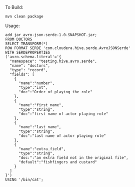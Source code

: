 To Build:

	mvn clean package

Usage:

	add jar avro-json-serde-1.0-SNAPSHOT.jar;
	FROM DOCTORS
	SELECT TRANSFORM(*)
	ROW FORMAT SERDE 'com.cloudera.hive.serde.AvroJSONSerde'
	WITH SERDEPROPERTIES
	('avro.schema.literal'='{
	  "namespace": "testing.hive.avro.serde",
	  "name": "doctors",
	  "type": "record",
	  "fields": [
	    {
	      "name":"number",
	      "type":"int",
	      "doc":"Order of playing the role"
	    },
	    {
	      "name":"first_name",
	      "type":"string",
	      "doc":"first name of actor playing role"
	    },
	    {
	      "name":"last_name",
	      "type":"string",
	      "doc":"last name of actor playing role"
	    },
	    {
	      "name":"extra_field",
	      "type":"string",
	      "doc:":"an extra field not in the original file",
	      "default":"fishfingers and custard"
	    }
	  ]
	}')
	USING '/bin/cat';

